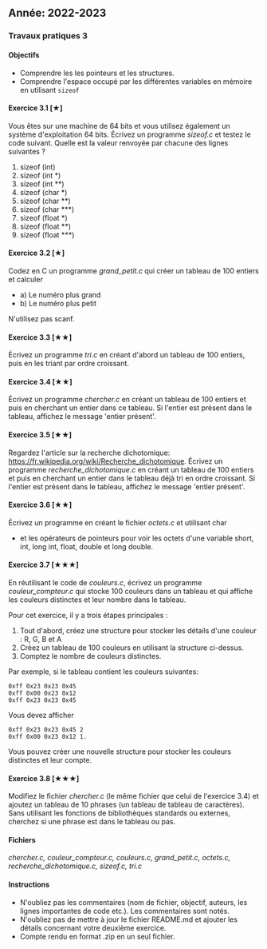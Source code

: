 Année: 2022-2023
----------------

### Travaux pratiques 3

#### Objectifs

-   Comprendre les les pointeurs et les structures.
-   Comprendre l'espace occupé par les différentes variables en mémoire en utilisant `sizeof`

#### Exercice 3.1 [★]


Vous êtes sur une machine de 64 bits et vous utilisez également un
système d'exploitation 64 bits. Écrivez un programme *sizeof.c* et
testez le code suivant. Quelle est la valeur renvoyée par chacune des
lignes suivantes ?

1.  sizeof (int)
2.  sizeof (int *)
3.  sizeof (int **)
4.  sizeof (char *)
5.  sizeof (char **)
6.  sizeof (char ***)
7.  sizeof (float *)
8.  sizeof (float **)
9.  sizeof (float ***)


#### Exercice 3.2 [★]


Codez en C un programme *grand_petit.c* qui créer un tableau de 100
entiers et calculer

-   a) Le numéro plus grand
-   b) Le numéro plus petit

N'utilisez pas scanf.


#### Exercice 3.3 [★★]


Écrivez un programme *tri.c* en créant d'abord un tableau de 100
entiers, puis en les triant par ordre croissant.


#### Exercice 3.4 [★★]


Écrivez un programme *chercher.c* en créant un tableau de 100 entiers et
puis en cherchant un entier dans ce tableau. Si l'entier est présent
dans le tableau, affichez le message 'entier présent'.


#### Exercice 3.5 [★★]


Regardez l'article sur la recherche dichotomique:
<https://fr.wikipedia.org/wiki/Recherche_dichotomique>. Écrivez un
programme *recherche_dichotomique.c* en créant un tableau de 100
entiers et puis en cherchant un entier dans le tableau déjà tri en ordre
croissant. Si l'entier est présent dans le tableau, affichez le message
'entier présent'.


#### Exercice 3.6 [★★]


Écrivez un programme en créant le fichier *octets.c* et utilisant char
* et les opérateurs de pointeurs pour voir les octets d'une variable
short, int, long int, float, double et long double.


#### Exercice 3.7 [★★★]


En réutilisant le code de *couleurs.c*, écrivez un programme
*couleur_compteur.c* qui stocke 100 couleurs dans un tableau
et qui affiche les couleurs distinctes et leur nombre dans le tableau. 

Pour cet exercice, il y a trois étapes principales :
1. Tout d'abord, créez une structure pour stocker les détails d'une couleur : R, G, B et A
2. Créez un tableau de 100 couleurs en utilisant la structure ci-dessus.
3. Comptez le nombre de couleurs distinctes.

Par exemple, si le tableau contient les couleurs suivantes:

```
0xff 0x23 0x23 0x45              
0xff 0x00 0x23 0x12              
0xff 0x23 0x23 0x45             
```

Vous devez afficher

```              
0xff 0x23 0x23 0x45 2              
0xff 0x00 0x23 0x12 1.             
```

Vous pouvez créer une nouvelle structure pour stocker les couleurs distinctes et leur compte. 

#### Exercice 3.8 [★★★]

Modifiez le fichier *chercher.c* (le même fichier que celui de l'exercice 3.4) et ajoutez un tableau de 10 phrases (un
tableau de tableau de caractères). Sans utilisant les fonctions de
bibliothèques standards ou externes, cherchez si une phrase est dans le
tableau ou pas. 


#### Fichiers

*chercher.c, couleur_compteur.c, couleurs.c, grand_petit.c, octets.c,
recherche_dichotomique.c, sizeof.c, tri.c*

#### Instructions

-   N'oubliez pas les commentaires (nom de fichier, objectif, auteurs,
    les lignes importantes de code etc.). Les commentaires sont notés.
-   N'oubliez pas de mettre à jour le fichier README.md et ajouter les
    détails concernant votre deuxième exercice.
-   Compte rendu en format .zip en un seul fichier.

